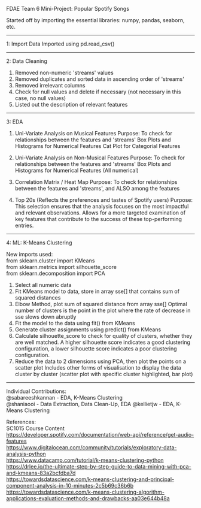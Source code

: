 FDAE Team 6 Mini-Project: Popular Spotify Songs

Started off by importing the essential libraries: numpy, pandas, seaborn, etc.


-----------------------------------------------------------------------------------------------------------

1: Import Data
Imported using pd.read_csv()

-----------------------------------------------------------------------------------------------------------

2: Data Cleaning
1. Removed non-numeric 'streams' values
2. Removed duplicates and sorted data in ascending order of 'streams'
3. Removed irrelevant columns
4. Check for null values and delete if necessary
   (not necessary in this case, no null values)
5. Listed out the description of relevant features

-----------------------------------------------------------------------------------------------------------

3: EDA

1. Uni-Variate Analysis on Musical Features
   Purpose: To check for relationships between the features and 'streams'
   Box Plots and Histograms for Numerical Features
   Cat Plot for Categorial Features

2. Uni-Variate Analysis on Non-Musical Features
   Purpose: To check for relationships between the features and 'streams'
   Box Plots and Histograms for Numerical Features (All numerical)

3. Correlation Matrix / Heat Map
   Purpose: To check for relationships between the features and 'streams', and ALSO among the features

4. Top 20s (Reflects the preferences and tastes of Spotify users)
   Purpose: 
   This selection ensures that the analysis focuses on the most impactful and relevant observations. 
   Allows for a more targeted examination of key features that contribute to the success of these top-performing entries.

-----------------------------------------------------------------------------------------------------------

4: ML: K-Means Clustering

New imports used:  
from sklearn.cluster import KMeans  
from sklearn.metrics import silhouette_score  
from sklearn.decomposition import PCA  

1. Select all numeric data
2. Fit KMeans model to data, store in array sse[] that contains sum of squared distances
3. Elbow Method, plot sum of squared distance from array sse[]
   Optimal number of clusters is the point in the plot where the rate of decrease in sse slows down abruptly
4. Fit the model to the data using fit() from KMeans
5. Generate cluster assignments using predict() from KMeans
6. Calculate silhouette_score to check for quality of clusters, whether they are well matched.
   A higher silhouette score indicates a good clustering configuration,
   a lower silhouette score indicates a poor clustering configuration.
7. Reduce the data to 2 dimensions using PCA, then plot the points on a scatter plot
   Includes other forms of visualisation to display the data cluster by cluster
   (scatter plot with specific cluster highlighted, bar plot)

-----------------------------------------------------------------------------------------------------------

Individual Contributions:  
@sabareeshkannan - EDA, K-Means Clustering  
@shaniaooi - Data Extraction, Data Clean-Up, EDA 
@kellietjw - EDA, K-Means Clustering  

References:  
SC1015 Course Content  
https://developer.spotify.com/documentation/web-api/reference/get-audio-features  
https://www.digitalocean.com/community/tutorials/exploratory-data-analysis-python  
https://www.datacamp.com/tutorial/k-means-clustering-python  
https://drlee.io/the-ultimate-step-by-step-guide-to-data-mining-with-pca-and-kmeans-83a2bcfdba7d  
https://towardsdatascience.com/k-means-clustering-and-principal-component-analysis-in-10-minutes-2c5b69c36b6b  
https://towardsdatascience.com/k-means-clustering-algorithm-applications-evaluation-methods-and-drawbacks-aa03e644b48a  
